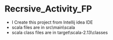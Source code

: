 # Recrsive_Activity_FP
  * I Create this project from Intellij idea IDE
  * scala files are in src\main\scala
  * scala class files are in target\scala-2.13\classes

